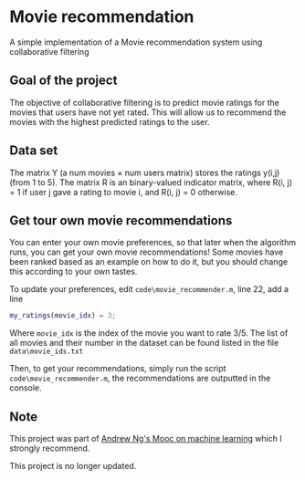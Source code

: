 # Movie recommendation
 
 A simple implementation of a Movie recommendation system using collaborative filtering

## Goal of the project

The objective of collaborative filtering is to predict movie ratings for the movies that users have not yet rated.
This will allow us to recommend the movies with the highest predicted ratings to the user.


## Data set

The matrix Y (a num movies × num users matrix) stores the ratings y(i,j) (from 1 to 5).
The matrix R is an binary-valued indicator matrix, where R(i, j) = 1 if user j gave a rating to movie i, and R(i, j) = 0 otherwise.


## Get tour own movie recommendations

You can enter your own movie preferences, so that later when the algorithm runs, you can get your own movie recommendations!
Some movies have been ranked based as an example on how to do it, but you should change this according to your own tastes.

To update your preferences, edit `code\movie_recommender.m`, line 22, add a line
```matlab
my_ratings(movie_idx) = 3;
```
Where ``movie_idx`` is the index of the movie you want to rate 3/5.
The list of all movies and their number in the dataset can be found listed in the file `data\movie_ids.txt`

Then, to get your recommendations, simply run the script `code\movie_recommender.m`, the recommendations
are outputted in the console.

## Note

This project was part of [Andrew Ng's Mooc on machine learning](https://www.coursera.org/learn/machine-learning) which I strongly recommend.


This project is no longer updated.